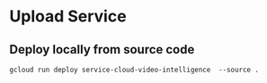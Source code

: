 # Upload Service

## Deploy locally from source code

```
gcloud run deploy service-cloud-video-intelligence  --source .

```
